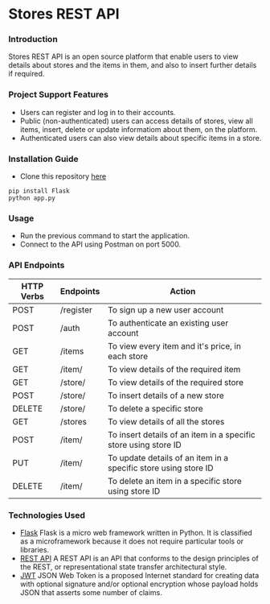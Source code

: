 # Stores REST API

### Introduction

Stores REST API is an open source platform that enable users to view details about stores and the items in them, and also to insert further details if required.

### Project Support Features

* Users can register and log in to their accounts.
* Public (non-authenticated) users can access details of stores, view all items, insert, delete or update informatiom about them, on the platform.
* Authenticated users can also view details about specific items in a store.

### Installation Guide

* Clone this repository [here](https://github.com/merry-lawrel/First-repository.git)
```
pip install Flask
python app.py

```

### Usage

* Run the previous command to start the application.
* Connect to the API using Postman on port 5000.

### API Endpoints

| HTTP Verbs | Endpoints | Action |
| --- | --- | --- |
| POST | /register | To sign up a new user account |
| POST | /auth |To authenticate an existing user account |
| GET | /items | To view every item and it's price, in each store |
| GET | /item/<id> | To view details of the required item |
| GET | /store/<name> | To view details of the required store |
| POST | /store/<name> | To insert details of a new store|
| DELETE | /store/<name> | To delete a specific store |
| GET | /stores | To view details of all the stores |
| POST | /item/<id> | To insert details of an item in a specific store using store ID |
| PUT | /item/<id> | To update details of an item in a specific store using store ID |
| DELETE | /item/<id> | To delete an item in a specific store using store ID |

### Technologies Used
* [Flask](https://flask.palletsprojects.com/) Flask is a micro web framework written in Python. It is classified as a microframework because it does not require particular tools or libraries.
* [REST API](https://restfulapi.net/) A REST API is an API that conforms to the design principles of the REST, or representational state transfer architectural style.
* [JWT](https://jwt.io/) JSON Web Token is a proposed Internet standard for creating data with optional signature and/or optional encryption whose payload holds JSON that asserts some number of claims.

